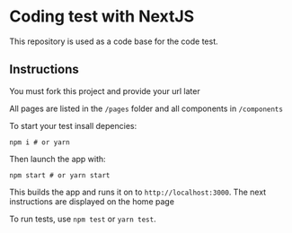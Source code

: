 # Coding test with NextJS

This repository is used as a code base for the code test.

## Instructions

You must fork this project and provide your url later

All pages are listed in the `/pages` folder and all components in `/components`

To start your test insall depencies:

```
npm i # or yarn
```

Then launch the app with:

```
npm start # or yarn start
```

This builds the app and runs it on to `http://localhost:3000`. The next instructions are displayed on the home page

To run tests, use `npm test` or `yarn test`.
